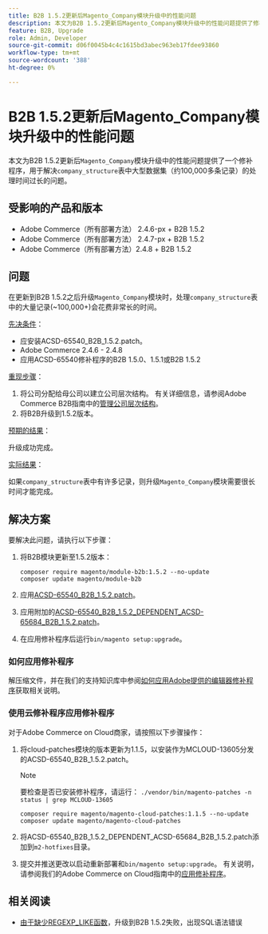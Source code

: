 ```yaml
---
title: B2B 1.5.2更新后Magento_Company模块升级中的性能问题
description: 本文为B2B 1.5.2更新后Magento_Company模块升级中的性能问题提供了修补程序，解决了对company_structure表中大型数据集的处理时间过长的问题。
feature: B2B, Upgrade
role: Admin, Developer
source-git-commit: d06f0045b4c4c1615bd3abec963eb17fdee93860
workflow-type: tm+mt
source-wordcount: '388'
ht-degree: 0%

---
```


# B2B 1.5.2更新后Magento_Company模块升级中的性能问题

本文为B2B 1.5.2更新后`Magento_Company`模块升级中的性能问题提供了一个修补程序，用于解决`company_structure`表中大型数据集（约100,000多条记录）的处理时间过长的问题。

## 受影响的产品和版本

* Adobe Commerce（所有部署方法） 2.4.6-px + B2B 1.5.2
* Adobe Commerce（所有部署方法） 2.4.7-px + B2B 1.5.2
* Adobe Commerce（所有部署方法）2.4.8 + B2B 1.5.2

## 问题

在更新到B2B 1.5.2之后升级`Magento_Company`模块时，处理`company_structure`表中的大量记录(~100,000+)会花费非常长的时间。

<u>先决条件</u>：

* 应安装ACSD-65540_B2B_1.5.2.patch。
* Adobe Commerce 2.4.6 - 2.4.8
* 应用ACSD-65540修补程序的B2B 1.5.0、1.5.1或B2B 1.5.2

<u>重现步骤</u>：

1. 将公司分配给母公司以建立公司层次结构。 有关详细信息，请参阅Adobe Commerce B2B指南中的[管理公司层次结构](https://experienceleague.adobe.com/en/docs/commerce-admin/b2b/company-management/manage-company-hierarchy)。
1. 将B2B升级到1.5.2版本。

<u>预期的结果</u>：

升级成功完成。

<u>实际结果</u>：

如果`company_structure`表中有许多记录，则升级`Magento_Company`模块需要很长时间才能完成。

## 解决方案

要解决此问题，请执行以下步骤：

1. 将B2B模块更新至1.5.2版本：

   ```
   composer require magento/module-b2b:1.5.2 --no-update
   composer update magento/module-b2b
   ```

1. 应用[ACSD-65540_B2B_1.5.2.patch](/help/troubleshooting/installation-and-upgrade/assets/ACSD-65540_B2B_1.5.2.zip)。

1. 应用附加的[ACSD-65540_B2B_1.5.2_DEPENDENT_ACSD-65684_B2B_1.5.2.patch](/help/troubleshooting/installation-and-upgrade/assets/ACSD-65540_B2B_1.5.2_DEPENDENT_ACSD-65684_B2B_1.5.2.patch.zip)。
1. 在应用修补程序后运行`bin/magento setup:upgrade`。

### 如何应用修补程序

解压缩文件，并在我们的支持知识库中参阅[如何应用Adobe提供的编辑器修补程序](https://experienceleague.adobe.com/en/docs/commerce-knowledge-base/kb/how-to/how-to-apply-a-composer-patch-provided-by-magento)获取相关说明。

### 使用云修补程序应用修补程序

对于Adobe Commerce on Cloud商家，请按照以下步骤操作：

1. 将cloud-patches模块的版本更新为1.1.5，以安装作为MCLOUD-13605分发的ACSD-65540_B2B_1.5.2.patch。

   >[!NOTE]
   >
   >要检查是否已安装修补程序，请运行：
   > `./vendor/bin/magento-patches -n status | grep MCLOUD-13605`

   ```
   composer require magento/magento-cloud-patches:1.1.5 --no-update
   composer update magento/magento-cloud-patches
   ```

1. 将ACSD-65540_B2B_1.5.2_DEPENDENT_ACSD-65684_B2B_1.5.2.patch添加到`m2-hotfixes`目录。
1. 提交并推送更改以启动重新部署和`bin/magento setup:upgrade`。 有关说明，请参阅我们的Adobe Commerce on Cloud指南中的[应用修补程序](https://experienceleague.adobe.com/en/docs/commerce-on-cloud/user-guide/develop/upgrade/apply-patches)。

## 相关阅读

* [由于缺少REGEXP_LIKE函数](https://experienceleague.adobe.com/en/docs/commerce-knowledge-base/kb/troubleshooting/installation-and-upgrade/sql-syntax-error-due-to-missing-regexp-like-function)，升级到B2B 1.5.2失败，出现SQL语法错误
